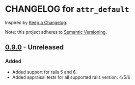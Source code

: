 # CHANGELOG for `attr_default`

Inspired by [Keep a Changelog](https://keepachangelog.com/en/1.0.0/).

Note: this project adheres to [Semantic Versioning](https://semver.org/spec/v2.0.0.html).

## [0.9.0] - Unreleased
### Added
- Added support for rails 5 and 6.
- Added appraisal tests for all supported rails version: 4/5/6

[0.9.0]: https://github.com/Invoca/attr_default/compare/v0.8.0...v0.9.0
